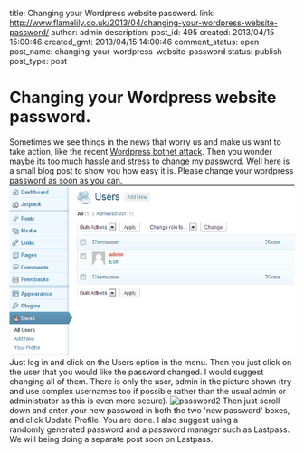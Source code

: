 title: Changing your Wordpress website password.
link: http://www.flamelily.co.uk/2013/04/changing-your-wordpress-website-password/
author: admin
description: 
post_id: 495
created: 2013/04/15 15:00:46
created_gmt: 2013/04/15 14:00:46
comment_status: open
post_name: changing-your-wordpress-website-password
status: publish
post_type: post

# Changing your Wordpress website password.

Sometimes we see things in the news that worry us and make us want to take action, like the recent [Wordpress botnet attack](http://www.pcpro.co.uk/news/security/381157/wordpress-sites-targeted-in-major-attack). Then you wonder maybe its too much hassle and stress to change my password. Well here is a small blog post to show you how easy it is. Please change your wordpress password as soon as you can. ![password1](/wp-content/uploads/2013/04/password1.png) Just log in and click on the Users option in the menu. Then you just click on the user that you would like the password changed. I would suggest changing all of them. There is only the user, admin in the picture shown (try and use complex usernames too if possible rather than the usual admin or administrator as this is even more secure). ![password2](http://www.flamelily.co.uk/wp-content/uploads/2013/04/password2.png) Then just scroll down and enter your new password in both the two 'new password' boxes, and click Update Profile. You are done. I also suggest using a randomly generated password and a password manager such as Lastpass. We will being doing a separate post soon on Lastpass.